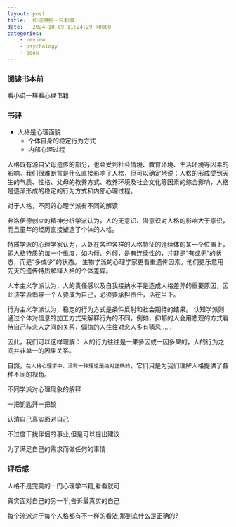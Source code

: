 ```yaml
---
layout: post
title:  如何拥抱一只刺猬
date:   2024-10-09 11:24:29 +0800
categories: 
    - review
    - psychology
    - book
---
```


### 阅读书本前

看小说一样看心理书籍

### 书评

- 人格是心理面貌
    - 个体自身的稳定行为方式
    - 内部心理过程

人格既有源自父母遗传的部分，也会受到社会情境、教育环境、生活环境等因素的影响。我们很难断言是什么直接影响了人格，但可以确定地说：人格的形成受到天生的气质、性格、父母的教养方式、教养环境及社会文化等因素的综合影响，人格是逐渐形成的稳定的行为方式和内部心理过程。

对于人格，不同的心理学派有不同的解读

弗洛伊德创立的精神分析学派认为，人的无意识、潜意识对人格的影响大于意识，而且童年的经历直接塑造了个体的人格。 

特质学派的心理学家认为，人处在各种各样的人格特征的连续体的某一个位置上，即人格特质的每一个维度，如内倾、外倾，是有连续性的，并非是“有或无”的状态，而是“多或少”的状态。 生物学派的心理学家更看重遗传因素。他们更乐意用先天的遗传特质解释人格的个体差异。 

人本主义学派认为，人的责任感以及自我接纳水平是造成人格差异的重要原因，因此该学派倡导一个人要成为自己，必须要承担责任，活在当下。 

行为主义学派认为，稳定的行为方式是条件反射和社会期待的结果。 认知学派则通过个体对信息的加工方式来解释行为的不同，例如，抑郁的人会用悲观的方式看待自己与恋人之间的关系，偏执的人往往对恋人多有猜忌…… 

因此，我们可以这样理解：
人的行为往往是一果多因或一因多果的，人的行为之间并非单一的因果关系。

自然，<code>在人格心理学中，没有一种理论是绝对正确的</code>，它们只是为我们理解人格提供了各种不同的视角。

不同学派对心理现象的解释

一把钥匙开一把锁

认清自己真实面对自己

不过度干扰伴侣的事业,但是可以提出建议

为了满足自己的需求而做任何的事情

### 评后感

人格不是完美的一门心理学书籍,看看就可

真实面对自己的另一半,告诉最真实的自己

每个流派对于每个人格都有不一样的看法,那到底什么是正确的?